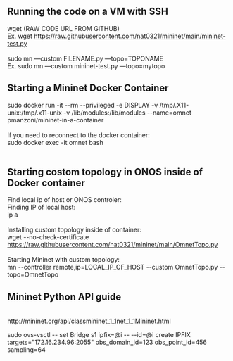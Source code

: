 ## Running the code on a VM with SSH
wget (RAW CODE URL FROM GITHUB) <br />
Ex. wget https://raw.githubusercontent.com/nat0321/mininet/main/mininet-test.py <br />
<br />
sudo mn —custom FILENAME.py —topo=TOPONAME <br />
Ex. sudo mn —custom mininet-test.py —topo=mytopo <br />

## Starting a Mininet Docker Container
sudo docker run -it --rm --privileged -e DISPLAY -v /tmp/.X11-unix:/tmp/.x11-unix -v /lib/modules:/lib/modules --name=omnet pmanzoni/mininet-in-a-container
<br /><br />
If you need to reconnect to the docker container:
<br />
sudo docker exec -it omnet bash
<br /><br />

## Starting costom topology in ONOS inside of Docker container
Find local ip of host or ONOS controler:
<br />
Finding IP of local host:
<br />
ip a
<br /><br />
Installing custom topology inside of container:
<br />
wget --no-check-certificate https://raw.githubusercontent.com/nat0321/mininet/main/OmnetTopo.py
<br /><br />
Starting Mininet with custom topology:
<br />
mn --controller remote,ip=LOCAL_IP_OF_HOST --custom OmnetTopo.py --topo=OmnetTopo
## Mininet Python API guide
<br />
http://mininet.org/api/classmininet_1_1net_1_1Mininet.html


sudo ovs-vsctl -- set Bridge s1 ipfix=@i -- --id=@i create IPFIX targets=\"172.16.234.96:2055\" obs_domain_id=123 obs_point_id=456 sampling=64
